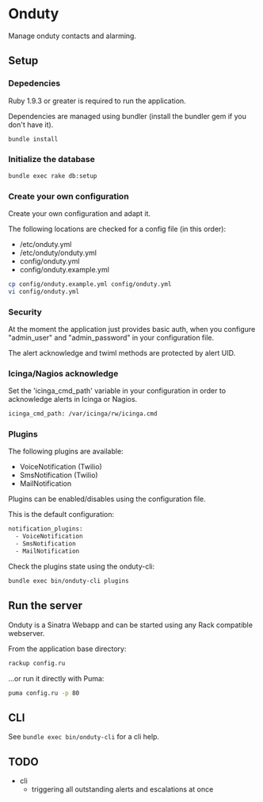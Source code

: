 # Onduty

Manage onduty contacts and alarming.

## Setup

### Depedencies

Ruby 1.9.3 or greater is required to run the application.

Dependencies are managed using bundler (install the bundler gem if you don't have it).

```bash
bundle install
```

### Initialize the database

```bash
bundle exec rake db:setup
```

### Create your own configuration

Create your own configuration and adapt it.

The following locations are checked for a config file (in this order):
   * /etc/onduty.yml
   * /etc/onduty/onduty.yml
   * config/onduty.yml
   * config/onduty.example.yml

```bash
cp config/onduty.example.yml config/onduty.yml
vi config/onduty.yml
```

### Security
At the moment the application just provides basic auth, when you configure "admin_user" and "admin_password" in your configuration file.

The alert acknowledge and twiml methods are protected by alert UID.

### Icinga/Nagios acknowledge

Set the 'icinga_cmd_path' variable in your configuration in order to acknowledge alerts in Icinga or Nagios.

```bash
icinga_cmd_path: /var/icinga/rw/icinga.cmd
```

### Plugins

The following plugins are available:
  - VoiceNotification (Twilio)
  - SmsNotification (Twilio)
  - MailNotification

Plugins can be enabled/disables using the configuration file.

This is the default configuration:

```bash
notification_plugins:
  - VoiceNotification
  - SmsNotification
  - MailNotification
```

Check the plugins state using the onduty-cli:

```bash
bundle exec bin/onduty-cli plugins
```

## Run the server

Onduty is a Sinatra Webapp and can be started using any Rack compatible webserver.

From the application base directory:

```bash
rackup config.ru
```

...or run it directly with Puma:

```bash
puma config.ru -p 80
```

## CLI

See `bundle exec bin/onduty-cli` for a cli help.

## TODO

 * cli
    * triggering all outstanding alerts and escalations at once
